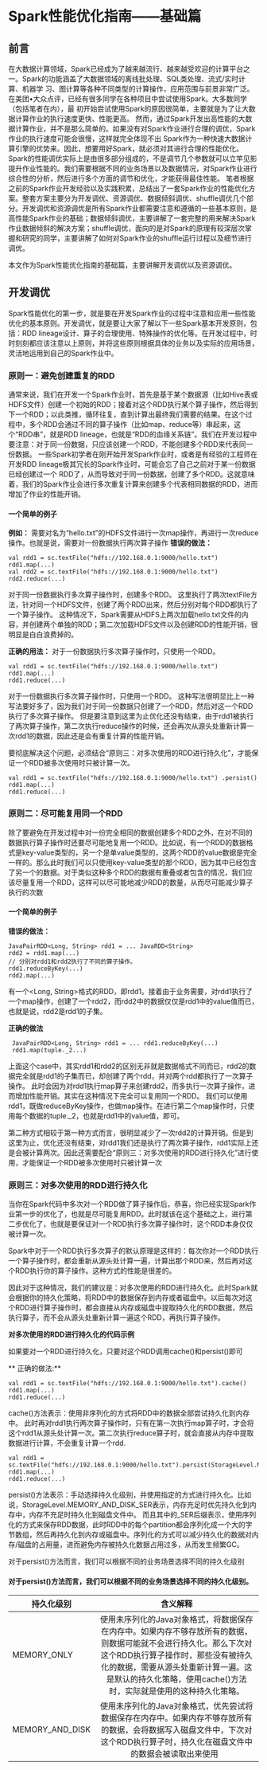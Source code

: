 # Spark性能优化指南——基础篇
## 前言

在大数据计算领域，Spark已经成为了越来越流行、越来越受欢迎的计算平台之一。Spark的功能涵盖了大数据领域的离线批处理、SQL类处理、流式/实时计算、机器学
习、图计算等各种不同类型的计算操作，应用范围与前景非常广泛。在美团•大众点评，已经有很多同学在各种项目中尝试使用Spark。大多数同学（包括笔者在内），最
初开始尝试使用Spark的原因很简单，主要就是为了让大数据计算作业的执行速度更快、性能更高。
然而，通过Spark开发出高性能的大数据计算作业，并不是那么简单的。如果没有对Spark作业进行合理的调优，Spark作业的执行速度可能会很慢，这样就完全体现不出
Spark作为一种快速大数据计算引擎的优势来。因此，想要用好Spark，就必须对其进行合理的性能优化。
Spark的性能调优实际上是由很多部分组成的，不是调节几个参数就可以立竿见影提升作业性能的。我们需要根据不同的业务场景以及数据情况，对Spark作业进行综合性的分析，然后进行多个方面的调节和优化，才能获得最佳性能。
笔者根据之前的Spark作业开发经验以及实践积累，总结出了一套Spark作业的性能优化方案。整套方案主要分为开发调优、资源调优、数据倾斜调优、shuffle调优几个部分。开发调优和资源调优是所有Spark作业都需要注意和遵循的一些基本原则，是高性能Spark作业的基础；数据倾斜调优，主要讲解了一套完整的用来解决Spark作业数据倾斜的解决方案；shuffle调优，面向的是对Spark的原理有较深层次掌握和研究的同学，主要讲解了如何对Spark作业的shuffle运行过程以及细节进行调优。

本文作为Spark性能优化指南的基础篇，主要讲解开发调优以及资源调优。

## 开发调优
Spark性能优化的第一步，就是要在开发Spark作业的过程中注意和应用一些性能优化的基本原则。开发调优，就是要让大家了解以下一些Spark基本开发原则，包括：RDD 
lineage设计、算子的合理使用、特殊操作的优化等。在开发过程中，时时刻刻都应该注意以上原则，并将这些原则根据具体的业务以及实际的应用场景，灵活地运用到自己的Spark作业中。

### 原则一：避免创建重复的RDD

通常来说，我们在开发一个Spark作业时，首先是基于某个数据源（比如Hive表或HDFS文件）创建一个初始的RDD；接着对这个RDD执行某个算子操作，然后得到下一个RDD；以此类推，循环往复，直到计算出最终我们需要的结果。在这个过程中，多个RDD会通过不同的算子操作（比如map、reduce等）串起来，这个“RDD串”，就是RDD lineage，也就是“RDD的血缘关系链”。我们在开发过程中要注意：对于同一份数据，只应该创建一个RDD，不能创建多个RDD来代表同一份数据。
一些Spark初学者在刚开始开发Spark作业时，或者是有经验的工程师在开发RDD lineage极其冗长的Spark作业时，可能会忘了自己之前对于某一份数据已经创建过一个
RDD了，从而导致对于同一份数据，创建了多个RDD。这就意味着，我们的Spark作业会进行多次重复计算来创建多个代表相同数据的RDD，进而增加了作业的性能开销。
#### 一个简单的例子
**例如：** 需要对名为“hello.txt”的HDFS文件进行一次map操作，再进行一次reduce操作。也就是说，需要对一份数据执行两次算子操作
**错误的做法：** 
```
val rdd1 = sc.textFile("hdfs://192.168.0.1:9000/hello.txt") 
rdd1.map(...) 
val rdd2 = sc.textFile("hdfs://192.168.0.1:9000/hello.txt") 
rdd2.reduce(...) 

```
对于同一份数据执行多次算子操作时，创建多个RDD。 这里执行了两次textFile方法，针对同一个HDFS文件，创建了两个RDD出来，然后分别对每个RDD都执行了一个算子操作。 这种情况下，Spark需要从HDFS上两次加载hello.txt文件的内容，并创建两个单独的RDD；第二次加载HDFS文件以及创建RDD的性能开销，很明显是白白浪费掉的。 

**正确的用法：** 对于一份数据执行多次算子操作时，只使用一个RDD。

```
val rdd1 = sc.textFile("hdfs://192.168.0.1:9000/hello.txt") 
rdd1.map(...) 
rdd1.reduce(...)
```

对于一份数据执行多次算子操作时，只使用一个RDD。 这种写法很明显比上一种写法要好多了，因为我们对于同一份数据只创建了一个RDD，然后对这一个RDD执行了多次算子操作。 但是要注意到这里为止优化还没有结束，由于rdd1被执行了两次算子操作，第二次执行reduce操作的时候，还会再次从源头处重新计算一次rdd1的数据，因此还是会有重复计算的性能开销。 

要彻底解决这个问题，必须结合“原则三：对多次使用的RDD进行持久化”，才能保证一个RDD被多次使用时只被计算一次。
```
val rdd1 = sc.textFile("hdfs://192.168.0.1:9000/hello.txt") .persist()
rdd1.map(...) 
rdd1.reduce(...)
```

### 原则二：尽可能复用同一个RDD

除了要避免在开发过程中对一份完全相同的数据创建多个RDD之外，在对不同的数据执行算子操作时还要尽可能地复用一个RDD。比如说，有一个RDD的数据格式是key-value类型的，另一个是单value类型的，这两个RDD的value数据是完全一样的。那么此时我们可以只使用key-value类型的那个RDD，因为其中已经包含了另一个的数据。对于类似这种多个RDD的数据有重叠或者包含的情况，我们应该尽量复用一个RDD，这样可以尽可能地减少RDD的数量，从而尽可能减少算子执行的次数

#### 一个简单的例子

**错误的做法：**

```
JavaPairRDD<Long, String> rdd1 = ... JavaRDD<String> 
rdd2 = rdd1.map(...) 
// 分别对rdd1和rdd2执行了不同的算子操作。
rdd1.reduceByKey(...) 
rdd2.map(...) 
```
有一个<Long, String>格式的RDD，即rdd1。接着由于业务需要，对rdd1执行了一个map操作，创建了一个rdd2，而rdd2中的数据仅仅是rdd1中的value值而已，也就是说，rdd2是rdd1的子集。 

**正确的做法**
```
 JavaPairRDD<Long, String> rdd1 = ... rdd1.reduceByKey(...) 
 rdd1.map(tuple._2...)
```

上面这个case中，其实rdd1和rdd2的区别无非就是数据格式不同而已，rdd2的数据完全就是rdd1的子集而已，却创建了两个rdd，并对两个rdd都执行了一次算子操作。 此时会因为对rdd1执行map算子来创建rdd2，而多执行一次算子操作，进而增加性能开销。其实在这种情况下完全可以复用同一个RDD。 我们可以使用rdd1，既做reduceByKey操作，也做map操作。在进行第二个map操作时，只使用每个数据的tuple._2，也就是rdd1中的value值，即可。

第二种方式相较于第一种方式而言，很明显减少了一次rdd2的计算开销。但是到这里为止，优化还没有结束，对rdd1我们还是执行了两次算子操作，rdd1实际上还是会被计算两次。因此还需要配合“原则三：对多次使用的RDD进行持久化”进行使用，才能保证一个RDD被多次使用时只被计算一次

### 原则三：对多次使用的RDD进行持久化

当你在Spark代码中多次对一个RDD做了算子操作后，恭喜，你已经实现Spark作业第一步的优化了，也就是尽可能复用RDD。此时就该在这个基础之上，进行第二步优化了，也就是要保证对一个RDD执行多次算子操作时，这个RDD本身仅仅被计算一次。

Spark中对于一个RDD执行多次算子的默认原理是这样的：每次你对一个RDD执行一个算子操作时，都会重新从源头处计算一遍，计算出那个RDD来，然后再对这个RDD执行你的算子操作。这种方式的性能是很差的。

因此对于这种情况，我们的建议是：对多次使用的RDD进行持久化。此时Spark就会根据你的持久化策略，将RDD中的数据保存到内存或者磁盘中。以后每次对这个RDD进行算子操作时，都会直接从内存或磁盘中提取持久化的RDD数据，然后执行算子，而不会从源头处重新计算一遍这个RDD，再执行算子操作。

**对多次使用的RDD进行持久化的代码示例**

 如果要对一个RDD进行持久化，只要对这个RDD调用cache()和persist()即可
 
** 正确的做法:**
```
val rdd1 = sc.textFile("hdfs://192.168.0.1:9000/hello.txt").cache() 
rdd1.map(...) 
rdd1.reduce(...) 
```
cache()方法表示：使用非序列化的方式将RDD中的数据全部尝试持久化到内存中。 此时再对rdd1执行两次算子操作时，只有在第一次执行map算子时，才会将这个rdd1从源头处计算一次。第二次执行reduce算子时，就会直接从内存中提取数据进行计算，不会重复计算一个rdd.

```
val rdd1 = sc.textFile("hdfs://192.168.0.1:9000/hello.txt").persist(StorageLevel.MEMORY_AND_DISK_SER) 
rdd1.map(...) 
rdd1.reduce(...)
```
persist()方法表示：手动选择持久化级别，并使用指定的方式进行持久化。比如说，StorageLevel.MEMORY_AND_DISK_SER表示，内存充足时优先持久化到内存中，内存不充足时持久化到磁盘文件中。 而且其中的_SER后缀表示，使用序列化的方式来保存RDD数据，此时RDD中的每个partition都会序列化成一个大的字节数组，然后再持久化到内存或磁盘中。序列化的方式可以减少持久化的数据对内存/磁盘的占用量，进而避免内存被持久化数据占用过多，从而发生频繁GC。 

对于persist()方法而言，我们可以根据不同的业务场景选择不同的持久化级别

#### 对于persist()方法而言，我们可以根据不同的业务场景选择不同的持久化级别。

| 持久化级别 | 	含义解释 |
| - | :-: |
| MEMORY_ONLY | 使用未序列化的Java对象格式，将数据保存在内存中。如果内存不够存放所有的数据，则数据可能就不会进行持久化。那么下次对这个RDD执行算子操作时，那些没有被持久化的数据，需要从源头处重新计算一遍。这是默认的持久化策略，使用cache()方法时，实际就是使用的这种持久化策略。 |
| MEMORY_AND_DISK | 使用未序列化的Java对象格式，优先尝试将数据保存在内存中。如果内存不够存放所有的数据，会将数据写入磁盘文件中，下次对这个RDD执行算子时，持久化在磁盘文件中的数据会被读取出来使用  |













 
 
 
 




